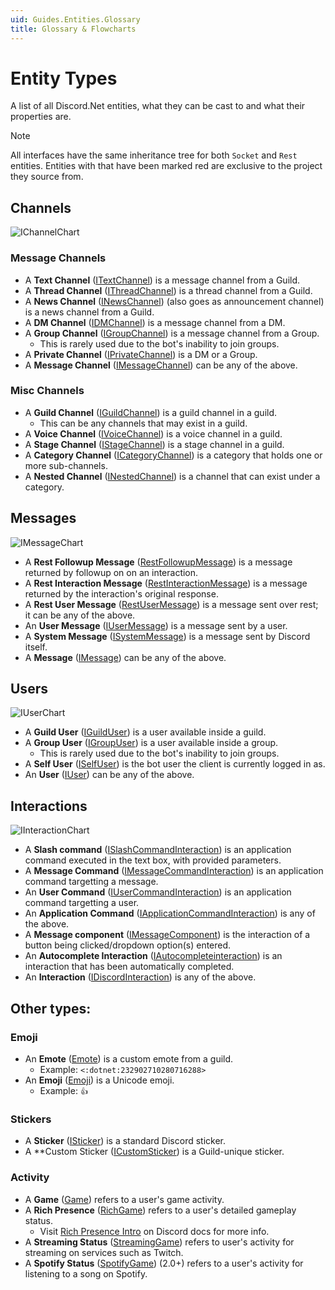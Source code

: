 ```yaml
---
uid: Guides.Entities.Glossary
title: Glossary & Flowcharts
---
```


# Entity Types

A list of all Discord.Net entities, what they can be cast to and what their properties are.

> [!NOTE]
> All interfaces have the same inheritance tree for both `Socket` and `Rest` entities.
> Entities with that have been marked red are exclusive to the project they source from.

## Channels

![IChannelChart](images/IChannel.png)

### Message Channels
* A **Text Channel** ([ITextChannel]) is a message channel from a Guild.
* A **Thread Channel** ([IThreadChannel]) is a thread channel from a Guild.
* A **News Channel** ([INewsChannel]) (also goes as announcement channel) is a news channel from a Guild.
* A **DM Channel** ([IDMChannel]) is a message channel from a DM.
* A **Group Channel** ([IGroupChannel]) is a message channel from a Group.
	- This is rarely used due to the bot's inability to join groups.
* A **Private Channel** ([IPrivateChannel]) is a DM or a Group.
* A **Message Channel** ([IMessageChannel]) can be any of the above.

### Misc Channels
* A **Guild Channel** ([IGuildChannel]) is a guild channel in a guild.
	- This can be any channels that may exist in a guild.
* A **Voice Channel** ([IVoiceChannel]) is a voice channel in a guild.
* A **Stage Channel** ([IStageChannel]) is a stage channel in a guild.
* A **Category Channel** ([ICategoryChannel]) is a category that
holds one or more sub-channels.
* A **Nested Channel** ([INestedChannel]) is a channel that can
exist under a category.

[INestedChannel]: xref:Discord.INestedChannel
[IGuildChannel]: xref:Discord.IGuildChannel
[IMessageChannel]: xref:Discord.IMessageChannel
[ITextChannel]: xref:Discord.ITextChannel
[IGroupChannel]: xref:Discord.IGroupChannel
[IDMChannel]: xref:Discord.IDMChannel
[IPrivateChannel]: xref:Discord.IPrivateChannel
[IVoiceChannel]: xref:Discord.IVoiceChannel
[ICategoryChannel]: xref:Discord.ICategoryChannel
[IChannel]: xref:Discord.IChannel
[IThreadChannel]: xref:Discord.IThreadChannel
[IStageChannel]: xref:Discord.IStageChannel
[INewsChannel]: xref:Discord.INewsChannel

## Messages

![IMessageChart](images/IMessage.png)

* A **Rest Followup Message** ([RestFollowupMessage]) is a message returned by followup on on an interaction.
* A **Rest Interaction Message** ([RestInteractionMessage]) is a message returned by the interaction's original response.
* A **Rest User Message** ([RestUserMessage]) is a message sent over rest; it can be any of the above.
* An **User Message** ([IUserMessage]) is a message sent by a user.
* A **System Message** ([ISystemMessage]) is a message sent by Discord itself.
* A **Message** ([IMessage]) can be any of the above.

[RestFollowupMessage]: xref:Discord.Rest.RestFollowupMessage
[RestInteractionMessage]: xref:Discord.Rest.RestInteractionMessage
[RestUserMEssage]: xref:Discord.Rest.RestUserMessage
[IUserMessage]: xref:Discord.IUserMessage
[ISystemMessage]: xref:Discord.ISystemMessage
[IMessage]: xref:Discord.IMessage

## Users

![IUserChart](images/IUser.png)

* A **Guild User** ([IGuildUser]) is a user available inside a guild.
* A **Group User** ([IGroupUser]) is a user available inside a group.
	- This is rarely used due to the bot's inability to join groups.
* A **Self User** ([ISelfUser]) is the bot user the client is currently logged in as.
* An **User** ([IUser]) can be any of the above.

[IGuildUser]: xref:Discord.IGuildUser
[IGroupUser]: xref:Discord.IGroupUser
[ISelfUser]: xref:Discord.ISelfUser
[IUser]: xref:Discord.IUser

## Interactions

![IInteractionChart](images/IInteraction.png)

* A **Slash command** ([ISlashCommandInteraction]) is an application command executed in the text box, with provided parameters.
* A **Message Command** ([IMessageCommandInteraction]) is an application command targetting a message.
* An **User Command** ([IUserCommandInteraction]) is an application command targetting a user.
* An **Application Command** ([IApplicationCommandInteraction]) is any of the above.
* A **Message component** ([IMessageComponent]) is the interaction of a button being clicked/dropdown option(s) entered.
* An **Autocomplete Interaction** ([IAutocompleteinteraction]) is an interaction that has been automatically completed.
* An **Interaction** ([IDiscordInteraction]) is any of the above.

[ISlashCommandInteraction]: xref:Discord.ISlashCommandInteraction
[IMessageCommandInteraction]: xref:Discord.IMessageCommandInteraction
[IUserCommandInteraction]: xref:Discord.IUserCommandInteraction
[IApplicationCommandInteraction]: xref:Discord.IApplicationCommandInteraction
[IMessageComponent]: xref:Discord.IMessageComponent
[IAutocompleteinteraction]: xref:Discord.IAutocompleteInteraction
[IDiscordInteraction]: xref:Discord.IDiscordInteraction

## Other types:

### Emoji

* An **Emote** ([Emote]) is a custom emote from a guild.
	- Example: `<:dotnet:232902710280716288>`
* An **Emoji** ([Emoji]) is a Unicode emoji.
	- Example: `👍`

[Emote]: xref:Discord.Emote
[Emoji]: xref:Discord.Emoji

### Stickers

* A **Sticker** ([ISticker]) is a standard Discord sticker.
* A **Custom Sticker ([ICustomSticker]) is a Guild-unique sticker.

[ISticker]: xref:Discord.ISticker
[ICustomSticker]: xref:Discord.ICustomSticker

### Activity

* A **Game** ([Game]) refers to a user's game activity.
* A **Rich Presence** ([RichGame]) refers to a user's detailed
gameplay status.
	- Visit [Rich Presence Intro] on Discord docs for more info.
* A **Streaming Status** ([StreamingGame]) refers to user's activity
for streaming on services such as Twitch.
* A **Spotify Status** ([SpotifyGame]) (2.0+) refers to a user's
activity for listening to a song on Spotify.

[Game]: xref:Discord.Game
[RichGame]: xref:Discord.RichGame
[StreamingGame]: xref:Discord.StreamingGame
[SpotifyGame]: xref:Discord.SpotifyGame
[Rich Presence Intro]: https://discord.com/developers/docs/rich-presence/best-practices
